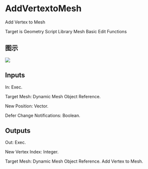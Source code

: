 # AddVertextoMesh

Add Vertex to Mesh

Target is Geometry Script Library Mesh Basic Edit Functions

## 图示

![]($-20221218-19112854.png)

## Inputs

In: Exec.

Target Mesh: Dynamic Mesh Object Reference.

New Position: Vector.

Defer Change Notifications: Boolean.  

## Outputs

Out: Exec.

New Vertex Index: Integer.

Target Mesh: Dynamic Mesh Object Reference. Add Vertex to Mesh.

